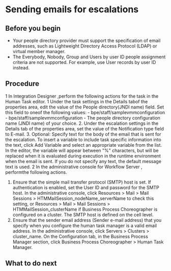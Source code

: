 <!-- image -->

# Sending emails for escalations

## Before you begin

- Your people directory provider must support the specification
of email addresses, such as Lightweight Directory Access Protocol
(LDAP) or virtual member manager.
- The Everybody, Nobody, Group and Users
by user ID people assignment criteria are not supported.
For example, use User records by user ID instead.

## Procedure

1 In Integration Designer ,perform the following actions for the task in the Human Task editor.
    1 Under the task settings in the Details tabof the properties area, edit the value of the People directory(JNDI name) field. Set this field to oneof the following values:
        - bpe/staff/samplevmmconfiguration
        - bpe/staff/samplevmmconfiguration
        - The people directory configuration name (JNDI name) of your choice.
2. Under the escalation settings in the Details tab
of the properties area, set the value of the Notification
type field to E-mail.
3. Optional: Specify text for the body of the
email that is sent for the escalation. To insert a variable
to include task specific information into the text, click Add
Variable and select an appropriate variable from the list.
In the editor, the variable will appear between "%" characters, but
will be replaced when it is evaluated during execution in the runtime
environment when the email is sent.
If
you do not specify any text, the default message text is used.
2 In the administrative console for Workflow Server , performthe following actions.

1. Ensure that the simple mail transfer protocol (SMTP)
host is set. If authentication is enabled, set the User ID and password
for the SMTP host. In the administrative console, click Resources > Mail  > Mail
Sessions > HTMMailSession\_nodeName\_serverName to check this setting, or Resources > Mail  > Mail Sessions > HTMMailSession\_clusterName if Business Process Choreographer is configured on
a cluster. The SMTP host is defined on the cell level.
2. Ensure that the sender email address (Sender
e-mail address) that you specify when you configure the
human task manager is a valid email address. In the
administrative console, click Servers > Clusters > cluster\_name.
On the Configuration tab, in the Business
Process Manager section, click Business
Process Choreographer > Human Task Manager.

## What to do next